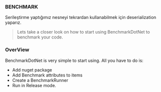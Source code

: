   
### BENCHMARK

Serileştirme yaptığımız nesneyi tekrardan kullanabilmek için deserialization yaparız. 

>Lets take a closer look on how to start using BenchmarkDotNet to benchmark your code.

### OverView
BenchmarkDotNet is very simple to start using. All you have to do is:
- Add nuget package
- Add Benchmark attributes to items
- Create a BenchmarkRunner
- Run in Release mode.
